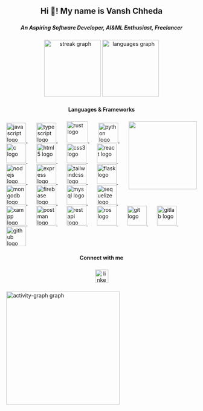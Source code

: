 <h2 align="center">Hi 👋! My name is Vansh Chheda</h2>

###

<h5 align="center">An Aspiring Software Developer, AI&ML Enthusiast, Freelancer</h5>

###

<div align="center">
  <img src="https://streak-stats.demolab.com?user=1shChheda&locale=en&mode=daily&theme=dracula&hide_border=false&border_radius=5" height="150" alt="streak graph"  />
  <img src="https://github-readme-stats.vercel.app/api/top-langs?username=1shChheda&locale=en&hide_title=false&layout=compact&card_width=320&langs_count=8&theme=dracula&hide_border=false" height="150" alt="languages graph"  />
</div>

###

<h4 align="center">Languages & Frameworks</h5>


###

<img align="right" height="180" src="https://user-images.githubusercontent.com/74038190/219923809-b86dc415-a0c2-4a38-bc88-ad6cf06395a8.gif"  />

###

<div align="left">
  <a href="https://developer.mozilla.org/en-US/docs/Web/JavaScript" target="_blank" rel="noreferrer">
  <img src="https://cdn.jsdelivr.net/gh/devicons/devicon/icons/javascript/javascript-original.svg" height="52" alt="javascript logo"  />
   </a>
  <img width="20" />
  <a href="https://www.typescriptlang.org/" target="_blank" rel="noreferrer">
  <img src="https://cdn.jsdelivr.net/gh/devicons/devicon/icons/typescript/typescript-original.svg" height="52" alt="typescript logo"  />
  </a>
  <img width="20" />
  <a href="https://www.rust-lang.org/" target="_blank" rel="noreferrer">
  <img src="https://svgshare.com/i/14p2.svg" height="56" alt="rust logo"  />
  </a>
  <img width="20" />
  <a href="https://www.python.org/" target="_blank" rel="noreferrer">
  <img src="https://cdn.jsdelivr.net/gh/devicons/devicon/icons/python/python-original.svg" height="52" alt="python logo"  />
  </a>
  <img width="20" />
  <a href="https://www.learn-c.org/" target="_blank" rel="noreferrer">
  <img src="https://cdn.jsdelivr.net/gh/devicons/devicon/icons/c/c-original.svg" height="52" alt="c logo"  />
  </a>
  <img width="20" />
  <a href="https://developer.mozilla.org/en-US/docs/Web/HTML" target="_blank" rel="noreferrer">
  <img src="https://cdn.jsdelivr.net/gh/devicons/devicon/icons/html5/html5-original.svg" height="52" alt="html5 logo"  />
    </a>
  <img width="20" />
  <a href="https://developer.mozilla.org/en-US/docs/Web/CSS" target="_blank" rel="noreferrer">
  <img src="https://cdn.jsdelivr.net/gh/devicons/devicon/icons/css3/css3-original.svg" height="52" alt="css3 logo"  />
  </a>
  <img width="20" />
  <a href="https://react.dev/" target="_blank" rel="noreferrer">
  <img src="https://cdn.jsdelivr.net/gh/devicons/devicon/icons/react/react-original.svg" height="52" alt="react logo"  />
  </a>
  <img width="20" />
    <a href="https://nodejs.org/en" target="_blank" rel="noreferrer">
  <img src="https://cdn.jsdelivr.net/gh/devicons/devicon/icons/nodejs/nodejs-original.svg" height="52" alt="nodejs logo"  />
    </a>
  <img width="20" />
    <a href="https://expressjs.com/" target="_blank" rel="noreferrer">
  <img src="https://cdn.jsdelivr.net/gh/devicons/devicon/icons/express/express-original.svg" height="52" alt="express logo"  />
    </a>
  <img width="20" />
    <a href="https://tailwindcss.com/" target="_blank" rel="noreferrer">
  <img src="https://cdn.jsdelivr.net/gh/devicons/devicon/icons/tailwindcss/tailwindcss-original-wordmark.svg" height="52" alt="tailwindcss logo"  />
      </a>
  <img width="20" />
      <a href="https://flask.palletsprojects.com/en/3.0.x/" target="_blank" rel="noreferrer">
  <img src="https://cdn.jsdelivr.net/gh/devicons/devicon/icons/flask/flask-original.svg" height="52" alt="flask logo"  />
      </a>
  <img width="20" />
      <a href="https://www.mongodb.com/" target="_blank" rel="noreferrer">
  <img src="https://cdn.jsdelivr.net/gh/devicons/devicon/icons/mongodb/mongodb-original.svg" height="52" alt="mongodb logo"  />
      </a>
  <img width="20" />
      <a href="https://firebase.google.com/" target="_blank" rel="noreferrer">
  <img src="https://cdn.jsdelivr.net/gh/devicons/devicon/icons/firebase/firebase-plain.svg" height="52" alt="firebase logo"  />
      </a>
  <img width="20" />
      <a href="https://www.mysql.com/" target="_blank" rel="noreferrer">
  <img src="https://cdn.jsdelivr.net/gh/devicons/devicon/icons/mysql/mysql-original.svg" height="52" alt="mysql logo"  />
      </a>
  <img width="20" />
      <a href="https://sequelize.org/" target="_blank" rel="noreferrer">
  <img src="https://cdn.jsdelivr.net/gh/devicons/devicon/icons/sequelize/sequelize-original.svg" height="52" alt="sequelize logo"  />
      </a>
  <img width="20" />
      <a href="https://www.apachefriends.org/" target="_blank" rel="noreferrer">
  <img src="https://svgshare.com/i/14pD.svg" height="52" alt="xampp logo"  />
      </a>
    <img width="20" />
  <a href="https://www.postman.com/" rel="noreferrer">
  <img src="https://cdn.jsdelivr.net/gh/devicons/devicon@latest/icons/postman/postman-original.svg" height="52" alt="postman logo"  />
      </a>
    <img width="20" />
    <a href="https://restfulapi.net/" target="_blank" rel="noreferrer">
  <img src="https://svgshare.com/i/14qZ.svg" height="52" alt="restapi logo"  />
      </a>
    <img width="20" />
    <a href="https://www.ros.org/" target="_blank" rel="noreferrer">
  <img src="https://www.vectorlogo.zone/logos/ros/ros-ar21.svg" height="52" alt="ros logo"  />
      </a>
    <img width="20" />
    <a href="https://git-scm.com/" target="_blank" rel="noreferrer">
  <img src="https://cdn.jsdelivr.net/gh/devicons/devicon/icons/git/git-original.svg" height="52" alt="git logo"  />
      </a>
    <img width="20" />
    <a href="https://about.gitlab.com/" target="_blank" rel="noreferrer">
  <img src="https://cdn.jsdelivr.net/gh/devicons/devicon/icons/gitlab/gitlab-original.svg" height="52" alt="gitlab logo"  />
      </a>
    <img width="20" />
    <a href="https://github.com/" target="_blank" rel="noreferrer">
  <img src="https://cdn.jsdelivr.net/gh/devicons/devicon/icons/github/github-original.svg" height="52" alt="github logo"  />
      </a>
</div>

###

<h4 align="center">Connect with me</h5>


###
<div align="center">
  <a href="https://www.linkedin.com/in/vanshchheda/" target="_blank">
    <img src="https://img.shields.io/static/v1?message=LinkedIn&logo=linkedin&label=&color=0077B5&logoColor=white&labelColor=&style=for-the-badge" height="35" alt="linkedin logo"  />
  </a>
</div>

###

<img src="https://github-readme-activity-graph.vercel.app/graph?username=1shChheda&radius=16&theme=react&area=true&order=5" height="300" alt="activity-graph graph"  />

###
